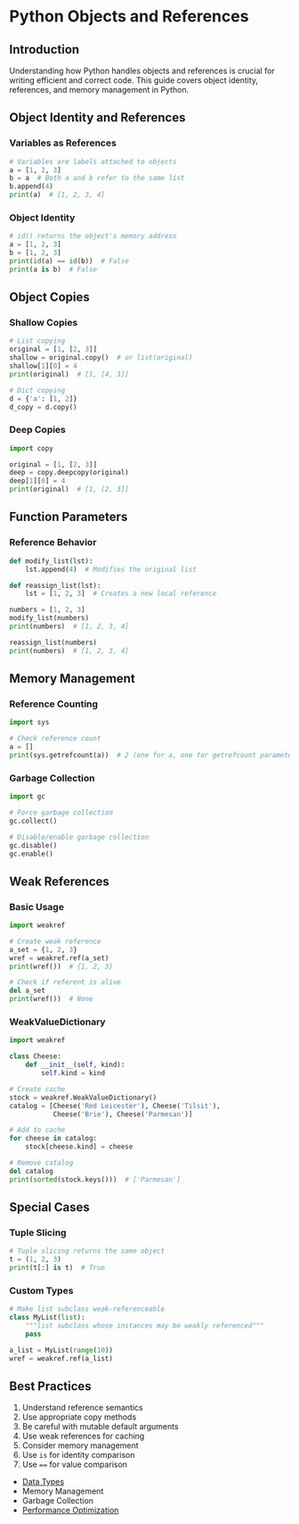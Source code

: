 # Python Objects and References

## Introduction

Understanding how Python handles objects and references is crucial for writing efficient and correct code. This guide covers object identity, references, and memory management in Python.

## Object Identity and References

### Variables as References
```python
# Variables are labels attached to objects
a = [1, 2, 3]
b = a  # Both a and b refer to the same list
b.append(4)
print(a)  # [1, 2, 3, 4]
```

### Object Identity
```python
# id() returns the object's memory address
a = [1, 2, 3]
b = [1, 2, 3]
print(id(a) == id(b))  # False
print(a is b)  # False
```

## Object Copies

### Shallow Copies
```python
# List copying
original = [1, [2, 3]]
shallow = original.copy()  # or list(original)
shallow[1][0] = 4
print(original)  # [1, [4, 3]]

# Dict copying
d = {'a': [1, 2]}
d_copy = d.copy()
```

### Deep Copies
```python
import copy

original = [1, [2, 3]]
deep = copy.deepcopy(original)
deep[1][0] = 4
print(original)  # [1, [2, 3]]
```

## Function Parameters

### Reference Behavior
```python
def modify_list(lst):
    lst.append(4)  # Modifies the original list

def reassign_list(lst):
    lst = [1, 2, 3]  # Creates a new local reference

numbers = [1, 2, 3]
modify_list(numbers)
print(numbers)  # [1, 2, 3, 4]

reassign_list(numbers)
print(numbers)  # [1, 2, 3, 4]
```

## Memory Management

### Reference Counting
```python
import sys

# Check reference count
a = []
print(sys.getrefcount(a))  # 2 (one for a, one for getrefcount parameter)
```

### Garbage Collection
```python
import gc

# Force garbage collection
gc.collect()

# Disable/enable garbage collection
gc.disable()
gc.enable()
```

## Weak References

### Basic Usage
```python
import weakref

# Create weak reference
a_set = {1, 2, 3}
wref = weakref.ref(a_set)
print(wref())  # {1, 2, 3}

# Check if referent is alive
del a_set
print(wref())  # None
```

### WeakValueDictionary
```python
import weakref

class Cheese:
    def __init__(self, kind):
        self.kind = kind

# Create cache
stock = weakref.WeakValueDictionary()
catalog = [Cheese('Red Leicester'), Cheese('Tilsit'),
           Cheese('Brie'), Cheese('Parmesan')]

# Add to cache
for cheese in catalog:
    stock[cheese.kind] = cheese

# Remove catalog
del catalog
print(sorted(stock.keys()))  # ['Parmesan']
```

## Special Cases

### Tuple Slicing
```python
# Tuple slicing returns the same object
t = (1, 2, 3)
print(t[:] is t)  # True
```

### Custom Types
```python
# Make list subclass weak-referenceable
class MyList(list):
    """list subclass whose instances may be weakly referenced"""
    pass

a_list = MyList(range(10))
wref = weakref.ref(a_list)
```

## Best Practices

1. Understand reference semantics
2. Use appropriate copy methods
3. Be careful with mutable default arguments
4. Use weak references for caching
5. Consider memory management
6. Use `is` for identity comparison
7. Use `==` for value comparison

- [Data Types](data_types.md)
- Memory Management
- Garbage Collection
- [Performance Optimization](performance.md) 